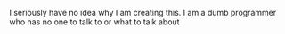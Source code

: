 I seriously have no idea why I am creating this.
I am a dumb programmer who has no one to talk to or what to talk about

<!---
goodfornothingdumb/goodfornothingdumb is a ✨ special ✨ repository because its `README.md` (this file) appears on your GitHub profile.
You can click the Preview link to take a look at your changes.
--->
